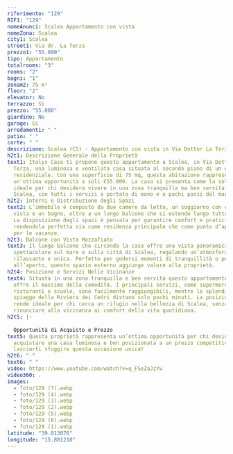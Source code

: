 ```yaml
---
riferimento: "129"
RIF1: "129"
nomeAnunci: Scalea Appartamento con vista
nomeZona: Scalea
city1: Scalea
street1: Via dr. La Terza
prezzo1: "55.000"
tipo: Appartamento
totalrooms: "3"
rooms: "2"
bagni: "1"
zonam2: 75 m²
floor: "2"
elevator: No
terrazzo: Si
prezzo: "55.000"
giardino: No
garage: Si
arredamenti: " "
patio: " "
corte: " "
descrizione: Scalea (CS) - Appartamento con vista in Via Dottor La Terza | Italys Casa
h2t1: Descrizione Generale della Proprietà
text1: Italys Casa ti propone questo appartamento a Scalea, in Via Dottor La
  Terza, una luminosa e ventilata casa situata al secondo piano di un edificio
  residenziale. Con una superficie di 75 mq, questa abitazione rappresenta
  un'ottima opportunità a soli €55.000. La casa si presenta come la soluzione
  ideale per chi desidera vivere in una zona tranquilla ma ben servita di
  Scalea, con tutti i servizi a portata di mano e a pochi passi dal mare.
h2t2: Interni e Distribuzione degli Spazi
text2: L’immobile è composto da due camere da letto, un soggiorno con cucina a
  vista e un bagno, oltre a un lungo balcone che si estende lungo tutta la casa.
  La disposizione degli spazi è pensata per garantire comfort e praticità,
  rendendola perfetta sia come residenza principale che come punto d’appoggio
  per le vacanze.
h2t3: Balcone con Vista Mozzafiato
text3: Il lungo balcone che circonda la casa offre una vista panoramica
  spettacolare sul mare e sulla città di Scalea, regalando un’atmosfera
  rilassante e unica. Perfetto per godersi momenti di tranquillità o per cene
  all’aperto, questo spazio esterno aggiunge valore alla proprietà.
h2t4: Posizione e Servizi Nelle Vicinanze
text4: Situata in una zona tranquilla e ben servita questo appartamento a Scalea
  offre il massimo della comodità. I principali servizi, come supermercati,
  ristoranti e scuole, sono facilmente raggiungibili, mentre le splendide
  spiagge della Riviera dei Cedri distano solo pochi minuti. La posizione la
  rende ideale per chi cerca un rifugio nella bellezza di Scalea, senza
  rinunciare alla vicinanza ai comfort della vita quotidiana.
h2t5: |-
  
  Opportunità di Acquisto e Prezzo
text5: Questa proprietà rappresenta un’ottima opportunità per chi desidera
  acquistare una casa luminosa e ben posizionata a un prezzo competitivo. Non
  lasciarti sfuggire questa occasione unica!
h2t6: " "
text6: " "
video: https://www.youtube.com/watch?v=q_FSeZaJzYw
video360: .
images:
  - foto/129 (7).webp
  - foto/129 (4).webp
  - foto/129 (3).webp
  - foto/129 (2).webp
  - foto/129 (5).webp
  - foto/129 (6).webp
  - foto/129 (1).webp
latitude: "39.813076"
longitude: "15.801210"
---
```

